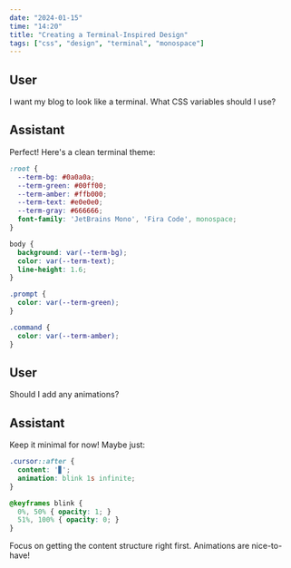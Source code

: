 ```yaml
---
date: "2024-01-15"
time: "14:20"
title: "Creating a Terminal-Inspired Design"
tags: ["css", "design", "terminal", "monospace"]
---
```


## User
I want my blog to look like a terminal. What CSS variables should I use?

## Assistant
Perfect! Here's a clean terminal theme:

```css
:root {
  --term-bg: #0a0a0a;
  --term-green: #00ff00;
  --term-amber: #ffb000;
  --term-text: #e0e0e0;
  --term-gray: #666666;
  font-family: 'JetBrains Mono', 'Fira Code', monospace;
}

body {
  background: var(--term-bg);
  color: var(--term-text);
  line-height: 1.6;
}

.prompt {
  color: var(--term-green);
}

.command {
  color: var(--term-amber);
}
```

## User
Should I add any animations?

## Assistant
Keep it minimal for now! Maybe just:

```css
.cursor::after {
  content: '▊';
  animation: blink 1s infinite;
}

@keyframes blink {
  0%, 50% { opacity: 1; }
  51%, 100% { opacity: 0; }
}
```

Focus on getting the content structure right first. Animations are nice-to-have!